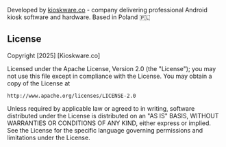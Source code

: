 Developed by [kioskware.co](kioskware.co) - company delivering professional Android kiosk software and hardware. Based in Poland 🇵🇱

## License

Copyright [2025] [Kioskware.co]

Licensed under the Apache License, Version 2.0 (the "License");
you may not use this file except in compliance with the License.
You may obtain a copy of the License at

    http://www.apache.org/licenses/LICENSE-2.0

Unless required by applicable law or agreed to in writing, software
distributed under the License is distributed on an "AS IS" BASIS,
WITHOUT WARRANTIES OR CONDITIONS OF ANY KIND, either express or implied.
See the License for the specific language governing permissions and
limitations under the License.
